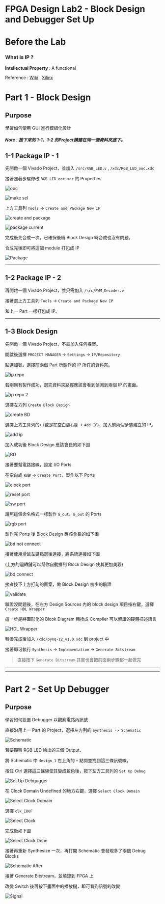FPGA Design Lab2 - Block Design and Debugger Set Up
===================

# Before the Lab

### What is IP ?

**Intellectual Property** : A functional

Reference : [Wiki](https://zh.wikipedia.org/wiki/%E5%8D%8A%E5%AF%BC%E4%BD%93IP%E6%A0%B8) ,  [Xilinx](https://www.xilinx.com/products/intellectual-property.html)

# Part 1 - Block Design

## Purpose

學習如何使用 GUI 進行模組化設計

##### Note : 接下來的 1-1、1-2 的Project請建在同一個資料夾底下。

## 1-1 Package IP - 1

先開啟一個 Vivado Project，並加入 `/src/RGB_LED.v` , `/xdc/RGB_LED_ooc.xdc`

接著照著步驟修改 `RGB_LED_ooc.xdc` 的 Properties

![ooc](images/properties.jpg)

![make sel](images/make_selection.jpg)


上方工具列 `Tools` -> `Create and Package New IP`

![create and package](images/tool.jpg)

![package current](images/package_current.jpg)

完成後先合成一次，已確保後續 Block Design 時合成也沒有問題。

合成完後即可將這個 module 打包成 IP

![Package](images/package.jpg)

------

## 1-2 Package IP - 2

再開啟一個 Vivado Project，並只需加入 `/src/PWM_Decoder.v`

接著選上方工具列 `Tools` -> `Create and Package New IP`

和上一 Part 一樣打包成 IP。

-------

## 1-3 Block Design

先開啟一個 Vivado Project，不需加入任何檔案。

開啟後選擇 `PROJECT MANAGER` -> `Settings` -> `IP/Repository`

點選加號，選擇前兩個 Part 所製作的 IP 所在的資料夾。

![ip repo](images/ip_repo.jpg)

若剛剛有製作成功，選完資料夾路徑應該會看到偵測到兩個 IP 的畫面。

![ip repo 2](images/ip_repo2.jpg)

選擇左方列 `Create Block Design`

![create BD](images/create_BD.jpg)

選擇上方工具列的`+` (或是在空白處`右鍵` -> `Add IP`)，加入前兩個步驟建立的 IP。

![add ip](images/add_ip.jpg)

加入成功後 Block Design 應該會長的如下圖

![BD](images/BD_init.jpg)

接著要幫電路接線，設定 I/O Ports

在空白處 `右鍵` -> `Create Port`，製作以下 Ports

![clock port](images/clock_port.jpg)

![reset port](images/reset_port.jpg)

![sw port](images/sw_port.jpg)

請照這個命名格式一樣製作 `G_out`、`B_out` 的 Ports

![rgb port](images/rgb_port.jpg)

製作完 Ports 後 Block Design 應該會長的如下圖

![bd not connect](images/BD_not_connect.jpg)

接著使用滑鼠左鍵點選後連接，將系統連接如下圖

(上方的迴轉鍵可以幫你自動排列 Block Design 使其更加美觀)

![bd connect](images/BD_connect.jpg)

接者按下上方打勾的圖案，做 Block Design 初步的驗證

![validate](images/validate_design.jpg)

驗證沒問題後，在左方 Design Sources 內的 block design 項目按右鍵，選擇 `Create HDL Wrapper`

這一步是將圖形化的 Blcok Diagram 轉換成 Compiler 可以解讀的硬體描述語言

![HDL Wrapper](images/create_hdl.jpg)

轉換完成後加入 `/xdc/pynq-z2_v1.0.xdc` 到 project 中

接著即可執行 `Synthesis` -> `Implementation` -> `Generate Bitstream`

> 直接按下 `Generate Bitstream` 其實也會把前面兩步驟都一起做完

------
------

# Part 2 - Set Up Debugger

## Purpose

學習如何設置 Debugger 以觀察電路內訊號

直接沿用上一 Part 的 Project，選擇左方列的 `Synthesis -> Schematic`

![Schematic](images/schematic.jpg)

若要觀察 RGB LED 給出的三個 Output，

將 Schematic 中 `design_1` 左上角的 `+` 點開並找到這三條訊號線，

按住 Ctrl 選擇這三條線使其變成藍色後，按下左方工具列的 `Set Up Debug`

![Set Up Debgugger](images/set_up_debugger.jpg)

在 Clock Domain Undefined 的地方右鍵，選擇 `Select Clock Domain`

![Select Clock Domain](images/sel_clk_domain.jpg)

選擇 `clk_IBUF`

![Select Clock](images/sel_clk.jpg)

完成後如下圖

![Select Clock Done](images/sel_clk_done.jpg)

接著再重新 Synthesize 一次，再打開 Schematic 會發現多了兩個 Debug Blocks

![Schematic After](images/schematic_after.jpg)

接著 Generate Bitstream，並燒錄到 FPGA 上

改變 Switch 後再按下畫面中的播放鍵，即可看到訊號的改變

![Signal](images/signal.jpg)
